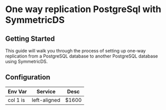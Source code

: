 
# One way replication PostgreSql with SymmetricDS

## Getting Started

This guide will walk you through the process of setting up one-way replication from a PostgreSQL database to another PostgreSQL database using SymmetricDS.

## Configuration

| Env Var  | Service |  Desc |
|----------|:-------:|:-----:|
| col 1 is |  left-aligned | $1600 |